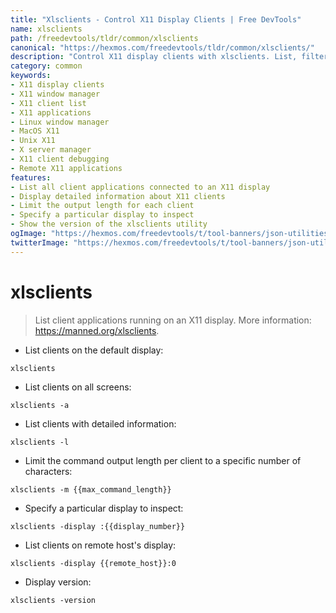 ```yaml
---
title: "Xlsclients - Control X11 Display Clients | Free DevTools"
name: xlsclients
path: /freedevtools/tldr/common/xlsclients
canonical: "https://hexmos.com/freedevtools/tldr/common/xlsclients/"
description: "Control X11 display clients with xlsclients. List, filter, and manage applications running on an X11 server using the command line. Free online tool, no registration required."
category: common
keywords:
- X11 display clients
- X11 window manager
- X11 client list
- X11 applications
- Linux window manager
- MacOS X11
- Unix X11
- X server manager
- X11 client debugging
- Remote X11 applications
features:
- List all client applications connected to an X11 display
- Display detailed information about X11 clients
- Limit the output length for each client
- Specify a particular display to inspect
- Show the version of the xlsclients utility
ogImage: "https://hexmos.com/freedevtools/t/tool-banners/json-utilities-banner.png"
twitterImage: "https://hexmos.com/freedevtools/t/tool-banners/json-utilities-banner.png"
---
```


# xlsclients

> List client applications running on an X11 display.
> More information: <https://manned.org/xlsclients>.

- List clients on the default display:

`xlsclients`

- List clients on all screens:

`xlsclients -a`

- List clients with detailed information:

`xlsclients -l`

- Limit the command output length per client to a specific number of characters:

`xlsclients -m {{max_command_length}}`

- Specify a particular display to inspect:

`xlsclients -display :{{display_number}}`

- List clients on remote host's display:

`xlsclients -display {{remote_host}}:0`

- Display version:

`xlsclients -version`
